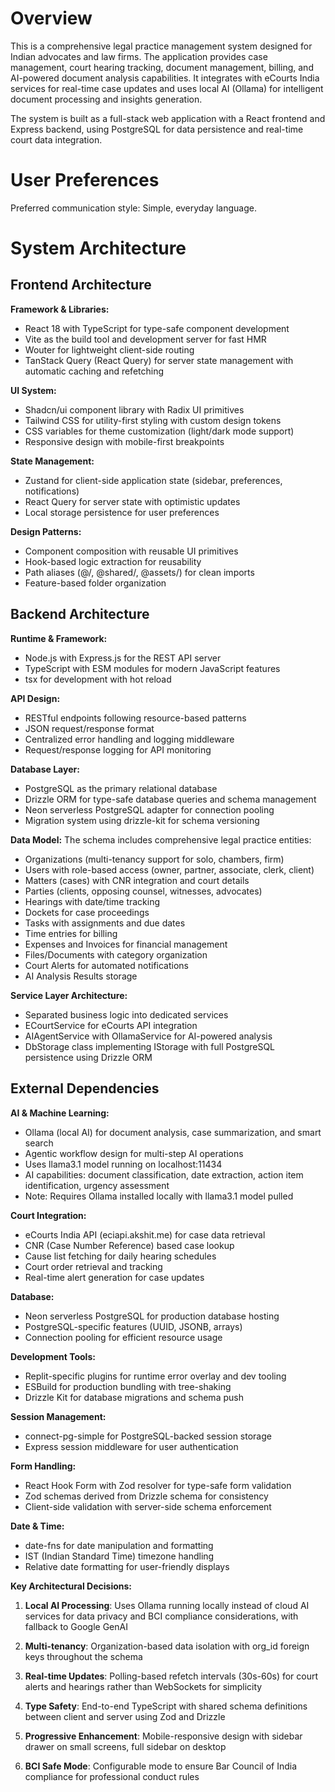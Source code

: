 # Overview

This is a comprehensive legal practice management system designed for Indian advocates and law firms. The application provides case management, court hearing tracking, document management, billing, and AI-powered document analysis capabilities. It integrates with eCourts India services for real-time case updates and uses local AI (Ollama) for intelligent document processing and insights generation.

The system is built as a full-stack web application with a React frontend and Express backend, using PostgreSQL for data persistence and real-time court data integration.

# User Preferences

Preferred communication style: Simple, everyday language.

# System Architecture

## Frontend Architecture

**Framework & Libraries:**
- React 18 with TypeScript for type-safe component development
- Vite as the build tool and development server for fast HMR
- Wouter for lightweight client-side routing
- TanStack Query (React Query) for server state management with automatic caching and refetching

**UI System:**
- Shadcn/ui component library with Radix UI primitives
- Tailwind CSS for utility-first styling with custom design tokens
- CSS variables for theme customization (light/dark mode support)
- Responsive design with mobile-first breakpoints

**State Management:**
- Zustand for client-side application state (sidebar, preferences, notifications)
- React Query for server state with optimistic updates
- Local storage persistence for user preferences

**Design Patterns:**
- Component composition with reusable UI primitives
- Hook-based logic extraction for reusability
- Path aliases (@/, @shared/, @assets/) for clean imports
- Feature-based folder organization

## Backend Architecture

**Runtime & Framework:**
- Node.js with Express.js for the REST API server
- TypeScript with ESM modules for modern JavaScript features
- tsx for development with hot reload

**API Design:**
- RESTful endpoints following resource-based patterns
- JSON request/response format
- Centralized error handling and logging middleware
- Request/response logging for API monitoring

**Database Layer:**
- PostgreSQL as the primary relational database
- Drizzle ORM for type-safe database queries and schema management
- Neon serverless PostgreSQL adapter for connection pooling
- Migration system using drizzle-kit for schema versioning

**Data Model:**
The schema includes comprehensive legal practice entities:
- Organizations (multi-tenancy support for solo, chambers, firm)
- Users with role-based access (owner, partner, associate, clerk, client)
- Matters (cases) with CNR integration and court details
- Parties (clients, opposing counsel, witnesses, advocates)
- Hearings with date/time tracking
- Dockets for case proceedings
- Tasks with assignments and due dates
- Time entries for billing
- Expenses and Invoices for financial management
- Files/Documents with category organization
- Court Alerts for automated notifications
- AI Analysis Results storage

**Service Layer Architecture:**
- Separated business logic into dedicated services
- ECourtService for eCourts API integration
- AIAgentService with OllamaService for AI-powered analysis
- DbStorage class implementing IStorage with full PostgreSQL persistence using Drizzle ORM

## External Dependencies

**AI & Machine Learning:**
- Ollama (local AI) for document analysis, case summarization, and smart search
- Agentic workflow design for multi-step AI operations
- Uses llama3.1 model running on localhost:11434
- AI capabilities: document classification, date extraction, action item identification, urgency assessment
- Note: Requires Ollama installed locally with llama3.1 model pulled

**Court Integration:**
- eCourts India API (eciapi.akshit.me) for case data retrieval
- CNR (Case Number Reference) based case lookup
- Cause list fetching for daily hearing schedules
- Court order retrieval and tracking
- Real-time alert generation for case updates

**Database:**
- Neon serverless PostgreSQL for production database hosting
- PostgreSQL-specific features (UUID, JSONB, arrays)
- Connection pooling for efficient resource usage

**Development Tools:**
- Replit-specific plugins for runtime error overlay and dev tooling
- ESBuild for production bundling with tree-shaking
- Drizzle Kit for database migrations and schema push

**Session Management:**
- connect-pg-simple for PostgreSQL-backed session storage
- Express session middleware for user authentication

**Form Handling:**
- React Hook Form with Zod resolver for type-safe form validation
- Zod schemas derived from Drizzle schema for consistency
- Client-side validation with server-side schema enforcement

**Date & Time:**
- date-fns for date manipulation and formatting
- IST (Indian Standard Time) timezone handling
- Relative date formatting for user-friendly displays

**Key Architectural Decisions:**

1. **Local AI Processing**: Uses Ollama running locally instead of cloud AI services for data privacy and BCI compliance considerations, with fallback to Google GenAI

2. **Multi-tenancy**: Organization-based data isolation with org_id foreign keys throughout the schema

3. **Real-time Updates**: Polling-based refetch intervals (30s-60s) for court alerts and hearings rather than WebSockets for simplicity

4. **Type Safety**: End-to-end TypeScript with shared schema definitions between client and server using Zod and Drizzle

5. **Progressive Enhancement**: Mobile-responsive design with sidebar drawer on small screens, full sidebar on desktop

6. **BCI Safe Mode**: Configurable mode to ensure Bar Council of India compliance for professional conduct rules